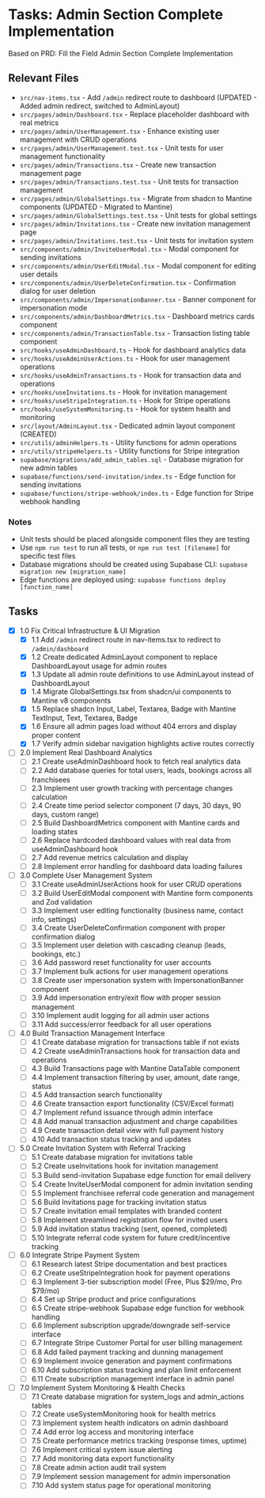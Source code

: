 # Tasks: Admin Section Complete Implementation

Based on PRD: Fill the Field Admin Section Complete Implementation

## Relevant Files

- `src/nav-items.tsx` - Add `/admin` redirect route to dashboard (UPDATED - Added admin redirect, switched to AdminLayout)
- `src/pages/admin/Dashboard.tsx` - Replace placeholder dashboard with real metrics
- `src/pages/admin/UserManagement.tsx` - Enhance existing user management with CRUD operations
- `src/pages/admin/UserManagement.test.tsx` - Unit tests for user management functionality
- `src/pages/admin/Transactions.tsx` - Create new transaction management page
- `src/pages/admin/Transactions.test.tsx` - Unit tests for transaction management
- `src/pages/admin/GlobalSettings.tsx` - Migrate from shadcn to Mantine components (UPDATED - Migrated to Mantine)
- `src/pages/admin/GlobalSettings.test.tsx` - Unit tests for global settings
- `src/pages/admin/Invitations.tsx` - Create new invitation management page
- `src/pages/admin/Invitations.test.tsx` - Unit tests for invitation system
- `src/components/admin/InviteUserModal.tsx` - Modal component for sending invitations
- `src/components/admin/UserEditModal.tsx` - Modal component for editing user details
- `src/components/admin/UserDeleteConfirmation.tsx` - Confirmation dialog for user deletion
- `src/components/admin/ImpersonationBanner.tsx` - Banner component for impersonation mode
- `src/components/admin/DashboardMetrics.tsx` - Dashboard metrics cards component
- `src/components/admin/TransactionTable.tsx` - Transaction listing table component
- `src/hooks/useAdminDashboard.ts` - Hook for dashboard analytics data
- `src/hooks/useAdminUserActions.ts` - Hook for user management operations
- `src/hooks/useAdminTransactions.ts` - Hook for transaction data and operations
- `src/hooks/useInvitations.ts` - Hook for invitation management
- `src/hooks/useStripeIntegration.ts` - Hook for Stripe operations
- `src/hooks/useSystemMonitoring.ts` - Hook for system health and monitoring
- `src/layout/AdminLayout.tsx` - Dedicated admin layout component (CREATED)
- `src/utils/adminHelpers.ts` - Utility functions for admin operations
- `src/utils/stripeHelpers.ts` - Utility functions for Stripe integration
- `supabase/migrations/add_admin_tables.sql` - Database migration for new admin tables
- `supabase/functions/send-invitation/index.ts` - Edge function for sending invitations
- `supabase/functions/stripe-webhook/index.ts` - Edge function for Stripe webhook handling

### Notes

- Unit tests should be placed alongside component files they are testing
- Use `npm run test` to run all tests, or `npm run test [filename]` for specific test files
- Database migrations should be created using Supabase CLI: `supabase migration new [migration_name]`
- Edge functions are deployed using: `supabase functions deploy [function_name]`

## Tasks

- [x] 1.0 Fix Critical Infrastructure & UI Migration
  - [x] 1.1 Add `/admin` redirect route in nav-items.tsx to redirect to `/admin/dashboard`
  - [x] 1.2 Create dedicated AdminLayout component to replace DashboardLayout usage for admin routes
  - [x] 1.3 Update all admin route definitions to use AdminLayout instead of DashboardLayout
  - [x] 1.4 Migrate GlobalSettings.tsx from shadcn/ui components to Mantine v8 components
  - [x] 1.5 Replace shadcn Input, Label, Textarea, Badge with Mantine TextInput, Text, Textarea, Badge
  - [x] 1.6 Ensure all admin pages load without 404 errors and display proper content
  - [x] 1.7 Verify admin sidebar navigation highlights active routes correctly

- [ ] 2.0 Implement Real Dashboard Analytics
  - [ ] 2.1 Create useAdminDashboard hook to fetch real analytics data
  - [ ] 2.2 Add database queries for total users, leads, bookings across all franchisees
  - [ ] 2.3 Implement user growth tracking with percentage changes calculation
  - [ ] 2.4 Create time period selector component (7 days, 30 days, 90 days, custom range)
  - [ ] 2.5 Build DashboardMetrics component with Mantine cards and loading states
  - [ ] 2.6 Replace hardcoded dashboard values with real data from useAdminDashboard hook
  - [ ] 2.7 Add revenue metrics calculation and display
  - [ ] 2.8 Implement error handling for dashboard data loading failures

- [ ] 3.0 Complete User Management System
  - [ ] 3.1 Create useAdminUserActions hook for user CRUD operations
  - [ ] 3.2 Build UserEditModal component with Mantine form components and Zod validation
  - [ ] 3.3 Implement user editing functionality (business name, contact info, settings)
  - [ ] 3.4 Create UserDeleteConfirmation component with proper confirmation dialog
  - [ ] 3.5 Implement user deletion with cascading cleanup (leads, bookings, etc.)
  - [ ] 3.6 Add password reset functionality for user accounts
  - [ ] 3.7 Implement bulk actions for user management operations
  - [ ] 3.8 Create user impersonation system with ImpersonationBanner component
  - [ ] 3.9 Add impersonation entry/exit flow with proper session management
  - [ ] 3.10 Implement audit logging for all admin user actions
  - [ ] 3.11 Add success/error feedback for all user operations

- [ ] 4.0 Build Transaction Management Interface
  - [ ] 4.1 Create database migration for transactions table if not exists
  - [ ] 4.2 Create useAdminTransactions hook for transaction data and operations
  - [ ] 4.3 Build Transactions page with Mantine DataTable component
  - [ ] 4.4 Implement transaction filtering by user, amount, date range, status
  - [ ] 4.5 Add transaction search functionality
  - [ ] 4.6 Create transaction export functionality (CSV/Excel format)
  - [ ] 4.7 Implement refund issuance through admin interface
  - [ ] 4.8 Add manual transaction adjustment and charge capabilities
  - [ ] 4.9 Create transaction detail view with full payment history
  - [ ] 4.10 Add transaction status tracking and updates

- [ ] 5.0 Create Invitation System with Referral Tracking
  - [ ] 5.1 Create database migration for invitations table
  - [ ] 5.2 Create useInvitations hook for invitation management
  - [ ] 5.3 Build send-invitation Supabase edge function for email delivery
  - [ ] 5.4 Create InviteUserModal component for admin invitation sending
  - [ ] 5.5 Implement franchisee referral code generation and management
  - [ ] 5.6 Build Invitations page for tracking invitation status
  - [ ] 5.7 Create invitation email templates with branded content
  - [ ] 5.8 Implement streamlined registration flow for invited users
  - [ ] 5.9 Add invitation status tracking (sent, opened, completed)
  - [ ] 5.10 Integrate referral code system for future credit/incentive tracking

- [ ] 6.0 Integrate Stripe Payment System
  - [ ] 6.1 Research latest Stripe documentation and best practices
  - [ ] 6.2 Create useStripeIntegration hook for payment operations
  - [ ] 6.3 Implement 3-tier subscription model (Free, Plus $29/mo, Pro $79/mo)
  - [ ] 6.4 Set up Stripe product and price configurations
  - [ ] 6.5 Create stripe-webhook Supabase edge function for webhook handling
  - [ ] 6.6 Implement subscription upgrade/downgrade self-service interface
  - [ ] 6.7 Integrate Stripe Customer Portal for user billing management
  - [ ] 6.8 Add failed payment tracking and dunning management
  - [ ] 6.9 Implement invoice generation and payment confirmations
  - [ ] 6.10 Add subscription status tracking and plan limit enforcement
  - [ ] 6.11 Create subscription management interface in admin panel

- [ ] 7.0 Implement System Monitoring & Health Checks
  - [ ] 7.1 Create database migration for system_logs and admin_actions tables
  - [ ] 7.2 Create useSystemMonitoring hook for health metrics
  - [ ] 7.3 Implement system health indicators on admin dashboard
  - [ ] 7.4 Add error log access and monitoring interface
  - [ ] 7.5 Create performance metrics tracking (response times, uptime)
  - [ ] 7.6 Implement critical system issue alerting
  - [ ] 7.7 Add monitoring data export functionality
  - [ ] 7.8 Create admin action audit trail system
  - [ ] 7.9 Implement session management for admin impersonation
  - [ ] 7.10 Add system status page for operational monitoring
